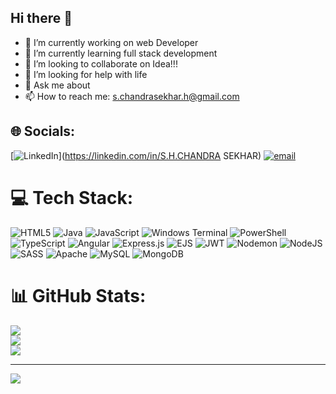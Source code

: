 ## Hi there 👋

- 🔭 I’m currently working on web Developer
- 🌱 I’m currently learning full stack development
- 👯 I’m looking to collaborate on Idea!!!
- 🤔 I’m looking for help with life
- 💬 Ask me about 
- 📫 How to reach me: s.chandrasekhar.h@gmail.com

## 🌐 Socials:
[![LinkedIn](https://img.shields.io/badge/LinkedIn-%230077B5.svg?logo=linkedin&logoColor=white)](https://linkedin.com/in/S.H.CHANDRA SEKHAR) [![email](https://img.shields.io/badge/Email-D14836?logo=gmail&logoColor=white)](mailto:s.chandrasekhar.h@gmail.com) 

# 💻 Tech Stack:
![HTML5](https://img.shields.io/badge/html5-%23E34F26.svg?style=for-the-badge&logo=html5&logoColor=white) ![Java](https://img.shields.io/badge/java-%23ED8B00.svg?style=for-the-badge&logo=openjdk&logoColor=white) ![JavaScript](https://img.shields.io/badge/javascript-%23323330.svg?style=for-the-badge&logo=javascript&logoColor=%23F7DF1E) ![Windows Terminal](https://img.shields.io/badge/Windows%20Terminal-%234D4D4D.svg?style=for-the-badge&logo=windows-terminal&logoColor=white) ![PowerShell](https://img.shields.io/badge/PowerShell-%235391FE.svg?style=for-the-badge&logo=powershell&logoColor=white) ![TypeScript](https://img.shields.io/badge/typescript-%23007ACC.svg?style=for-the-badge&logo=typescript&logoColor=white) ![Angular](https://img.shields.io/badge/angular-%23DD0031.svg?style=for-the-badge&logo=angular&logoColor=white) ![Express.js](https://img.shields.io/badge/express.js-%23404d59.svg?style=for-the-badge&logo=express&logoColor=%2361DAFB) ![EJS](https://img.shields.io/badge/ejs-%23B4CA65.svg?style=for-the-badge&logo=ejs&logoColor=black) ![JWT](https://img.shields.io/badge/JWT-black?style=for-the-badge&logo=JSON%20web%20tokens) ![Nodemon](https://img.shields.io/badge/NODEMON-%23323330.svg?style=for-the-badge&logo=nodemon&logoColor=%BBDEAD) ![NodeJS](https://img.shields.io/badge/node.js-6DA55F?style=for-the-badge&logo=node.js&logoColor=white) ![SASS](https://img.shields.io/badge/SASS-hotpink.svg?style=for-the-badge&logo=SASS&logoColor=white) ![Apache](https://img.shields.io/badge/apache-%23D42029.svg?style=for-the-badge&logo=apache&logoColor=white) ![MySQL](https://img.shields.io/badge/mysql-4479A1.svg?style=for-the-badge&logo=mysql&logoColor=white) ![MongoDB](https://img.shields.io/badge/MongoDB-%234ea94b.svg?style=for-the-badge&logo=mongodb&logoColor=white)
# 📊 GitHub Stats:
![](https://github-readme-stats.vercel.app/api?username=CS7player&theme=dark&hide_border=false&include_all_commits=false&count_private=false)<br/>
![](https://nirzak-streak-stats.vercel.app/?user=CS7player&theme=dark&hide_border=false)<br/>
![](https://github-readme-stats.vercel.app/api/top-langs/?username=CS7player&theme=dark&hide_border=false&include_all_commits=false&count_private=false&layout=compact)

---
[![](https://visitcount.itsvg.in/api?id=CS7player&icon=0&color=0)](https://visitcount.itsvg.in)

<!-- Proudly created with GPRM ( https://gprm.itsvg.in ) -->
